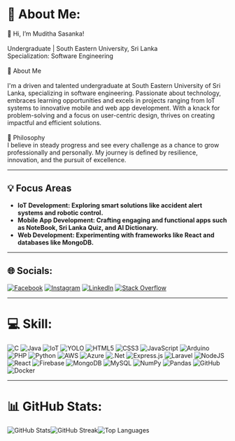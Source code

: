 # 💫 About Me:
👋 Hi, I’m Muditha Sasanka!<br><br>Undergraduate | South Eastern University, Sri Lanka<br>Specialization: Software Engineering<br><br>🌱 About Me<br><br>I'm a driven and talented undergraduate at South Eastern University of Sri Lanka, specializing in software engineering. Passionate about technology, embraces learning opportunities and excels in projects ranging from IoT systems to innovative mobile and web app development. With a knack for problem-solving and a focus on user-centric design, thrives on creating impactful and efficient solutions.<br><br>🚀 Philosophy<br>I believe in steady progress and see every challenge as a chance to grow professionally and personally. My journey is defined by resilience, innovation, and the pursuit of excellence.

---

## 💡 Focus Areas
- **IoT Development: Exploring smart solutions like accident alert systems and robotic control.**
- **Mobile App Development: Crafting engaging and functional apps such as NoteBook, Sri Lanka Quiz, and AI Dictionary.**
- **Web Development: Experimenting with frameworks like React and databases like MongoDB.**

---

## 🌐 Socials:
[![Facebook](https://img.shields.io/badge/Facebook-%231877F2.svg?logo=Facebook&logoColor=white)](https://web.facebook.com/profile.php?id=100010867516161) [![Instagram](https://img.shields.io/badge/Instagram-%23E4405F.svg?logo=Instagram&logoColor=white)](https://www.instagram.com/mudithasasankakodikara/?hl=en) [![LinkedIn](https://img.shields.io/badge/LinkedIn-%230077B5.svg?logo=linkedin&logoColor=white)](https://www.linkedin.com/[in/lakmal133571bb/](https://lk.linkedin.com/in/muditha-sasanka-kodikara-b5473a322)) [![Stack Overflow](https://img.shields.io/badge/-Stackoverflow-FE7A16?logo=stack-overflow&logoColor=white)](https://stackoverflow.com/users/23111851/muditha-sasanka-kodikara) 

---

# 💻 Skill:
![C](https://img.shields.io/badge/c-%2300599C.svg?style=flat-square&logo=c&logoColor=white) 
![Java](https://img.shields.io/badge/java-%23ED8B00.svg?style=flat-square&logo=openjdk&logoColor=white) 
![IoT](https://img.shields.io/badge/IoT-%23007ACC.svg?style=flat-square&logo=internetofthings&logoColor=white)
![YOLO](https://img.shields.io/badge/YOLO-%23FF9E0F.svg?style=flat-square&logo=Yolo&logoColor=white)
![HTML5](https://img.shields.io/badge/html5-%23E34F26.svg?style=flat-square&logo=html5&logoColor=white) 
![CSS3](https://img.shields.io/badge/css3-%231572B6.svg?style=flat-square&logo=css3&logoColor=white) 
![JavaScript](https://img.shields.io/badge/javascript-%23323330.svg?style=flat-square&logo=javascript&logoColor=%23F7DF1E) 
![Arduino](https://img.shields.io/badge/Arduino-%2300979D.svg?style=flat-square&logo=Arduino&logoColor=white)
![PHP](https://img.shields.io/badge/php-%23777BB4.svg?style=flat-square&logo=php&logoColor=white) 
![Python](https://img.shields.io/badge/python-3670A0?style=flat-square&logo=python&logoColor=ffdd54) 
![AWS](https://img.shields.io/badge/AWS-%23FF9900.svg?style=flat-square&logo=amazon-aws&logoColor=white) 
![Azure](https://img.shields.io/badge/azure-%230072C6.svg?style=flat-square&logo=microsoftazure&logoColor=white) 
![.Net](https://img.shields.io/badge/.NET-5C2D91?style=flat-square&logo=.net&logoColor=white) 
![Express.js](https://img.shields.io/badge/express.js-%23404d59.svg?style=flat-square&logo=express&logoColor=%2361DAFB) 
![Laravel](https://img.shields.io/badge/laravel-%23FF2D20.svg?style=flat-square&logo=laravel&logoColor=white) 
![NodeJS](https://img.shields.io/badge/node.js-6DA55F?style=flat-square&logo=node.js&logoColor=white) 
![React](https://img.shields.io/badge/react-%2320232a.svg?style=flat-square&logo=react&logoColor=%2361DAFB) 
![Firebase](https://img.shields.io/badge/firebase-a08021?style=flat-square&logo=firebase&logoColor=ffcd34) 
![MongoDB](https://img.shields.io/badge/MongoDB-%234ea94b.svg?style=flat-square&logo=mongodb&logoColor=white) 
![MySQL](https://img.shields.io/badge/mysql-4479A1.svg?style=flat-square&logo=mysql&logoColor=white) 
![NumPy](https://img.shields.io/badge/numpy-%23013243.svg?style=flat-square&logo=numpy&logoColor=white) 
![Pandas](https://img.shields.io/badge/pandas-%23150458.svg?style=flat-square&logo=pandas&logoColor=white) 
![GitHub](https://img.shields.io/badge/github-%23121011.svg?style=flat-square&logo=github&logoColor=white) 
![Docker](https://img.shields.io/badge/docker-%230db7ed.svg?style=flat-square&logo=docker&logoColor=white)

---

# 📊 GitHub Stats:
![GitHub Stats](https://github-readme-stats.vercel.app/api?username=mudithasasanka7&theme=aura_dark&hide_border=false&include_all_commits=false&count_private=false)![GitHub Streak](https://github-readme-streak-stats.herokuapp.com/?user=mudithasasanka7&theme=aura_dark&hide_border=false)![Top Languages](https://github-readme-stats.vercel.app/api/top-langs/?username=mudithasasanka7&theme=aura_dark&hide_border=false&include_all_commits=false&count_private=false&layout=compact)


